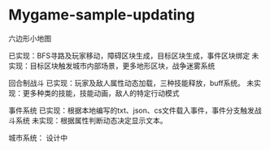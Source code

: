
# Mygame-sample-updating
六边形小地图

已实现：BFS寻路及玩家移动，障碍区块生成，目标区块生成，事件区块绑定
未实现：目标区块触发城市内部场景，更多地形区块，战争迷雾系统

回合制战斗
已实现：玩家及敌人属性动态加载，三种技能释放，buff系统。
未实现：更多种类的技能，技能动画，敌人的特定行动模式

事件系统
已实现：根据本地编写的txt、json、cs文件载入事件，事件分支触发战斗系统
未实现：根据属性判断动态决定显示文本。

城市系统：
设计中
